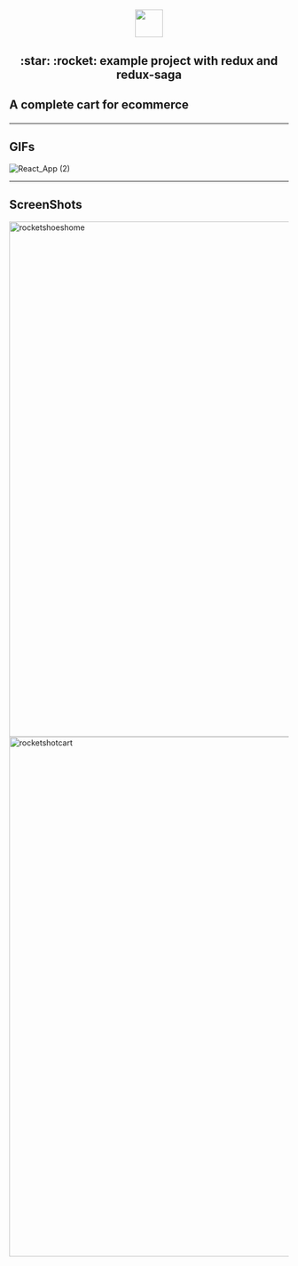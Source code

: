 <h1 align='center'> <img height='50' src='https://user-images.githubusercontent.com/52014318/82154867-2d664b00-9847-11ea-8a11-b972c6575835.png' /></h1>

<h2 align='center'> :star: :rocket: example project with redux and redux-saga <h2>
  
A complete cart for ecommerce 
  
***

## GIFs

![React_App (2)](https://user-images.githubusercontent.com/52014318/82154796-c779c380-9846-11ea-98c4-9ee225c171b4.gif)

***

## ScreenShots
<img width="928" alt="rocketshoeshome" src="https://user-images.githubusercontent.com/52014318/73808239-fc896b00-47ad-11ea-9084-8ad54571aec5.png">
<img width="936" alt="rocketshotcart" src="https://user-images.githubusercontent.com/52014318/73808240-fe532e80-47ad-11ea-903e-2064310453f4.png">
